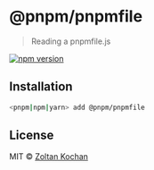 # @pnpm/pnpmfile

> Reading a pnpmfile.js

[![npm version](https://img.shields.io/npm/v/@pnpm/pnpmfile.svg)](https://www.npmjs.com/package/@pnpm/pnpmfile)

## Installation

```sh
<pnpm|npm|yarn> add @pnpm/pnpmfile
```

## License

MIT © [Zoltan Kochan](https://www.kochan.io/)
